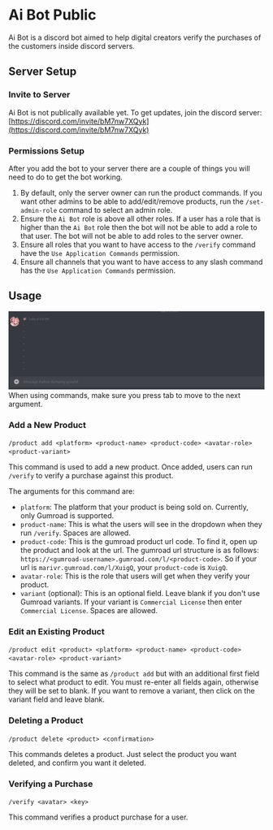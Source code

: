 # Ai Bot Public
Ai Bot is a discord bot aimed to help digital creators verify the purchases of the customers inside discord servers.

## Server Setup
### Invite to Server
Ai Bot is not publically available yet. To get updates, join the discord server: [https://discord.com/invite/bM7nw7XQyk](https://discord.com/invite/bM7nw7XQyk)

### Permissions Setup
After you add the bot to your server there are a couple of things you will need to do to get the bot working.
1. By default, only the server owner can run the product commands. If you want other admins to be able to add/edit/remove products, run the `/set-admin-role` command to select an admin role.
2. Ensure the `Ai Bot` role is above all other roles. If a user has a role that is higher than the `Ai Bot` role then the bot will not be able to add a role to that user. The bot will not be able to add roles to the server owner.
3. Ensure all roles that you want to have access to the `/verify` command have the `Use Application Commands` permission.
4. Ensure all channels that you want to have access to any slash command has the `Use Application Commands` permission.

## Usage
![](docs/assets/product-add.gif)
When using commands, make sure you press tab to move to the next argument.

### Add a New Product
`/product add <platform> <product-name> <product-code> <avatar-role> <product-variant>`

This command is used to add a new product. Once added, users can run `/verify` to verify a purchase against this product.

The arguments for this command are:
- `platform`: The platform that your product is being sold on. Currently, only Gumroad is supported.
- `product-name`: This is what the users will see in the dropdown when they run `/verify`. Spaces are allowed.
- `product-code`: This is the gumroad product url code. To find it, open up the product and look at the url. The gumroad url structure is as follows: `https://<gumroad-username>.gumroad.com/l/<product-code>`. So if your  url is `marivr.gumroad.com/l/XuigQ`, your `product-code` is `XuigQ`.
- `avatar-role`: This is the role that users will get when they verify your product.
- `variant` (optional): This is an optional field. Leave blank if you don't use Gumroad variants. If your variant is `Commercial License` then enter `Commercial License`. Spaces are allowed.

### Edit an Existing Product
`/product edit <product> <platform> <product-name> <product-code> <avatar-role> <product-variant>`

This command is the same as  `/product add` but with an additional first field to select what product to edit. You must re-enter all fields again, otherwise they will be set to blank. If you want to remove a variant, then click on the variant field and leave blank.

### Deleting a Product
`/product delete <product> <confirmation>`

This commands deletes a product. Just select the product you want deleted, and confirm you want it deleted.

### Verifying a Purchase
`/verify <avatar> <key>`

This command verifies a product purchase for a user.
